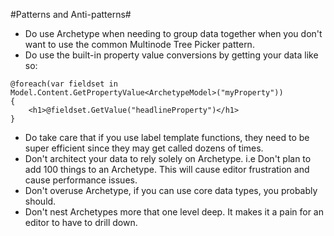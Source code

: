 #Patterns and Anti-patterns#

* Do use Archetype when needing to group data together when you don't want to use the common Multinode Tree Picker pattern.
* Do use the built-in property value conversions by getting your data like so:

```
@foreach(var fieldset in Model.Content.GetPropertyValue<ArchetypeModel>("myProperty"))
{
    <h1>@fieldset.GetValue("headlineProperty")</h1>
}
```
* Do take care that if you use label template functions, they need to be super efficient since they may get called dozens of times.
* Don't architect your data to rely solely on Archetype.  i.e Don't plan to add 100 things to an Archetype.  This will cause editor frustration and cause performance issues.
* Don't overuse Archetype, if you can use core data types, you probably should.
* Don't nest Archetypes more that one level deep.  It makes it a pain for an editor to have to drill down.